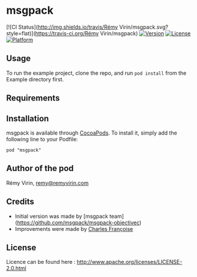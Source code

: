# msgpack

[![CI Status](http://img.shields.io/travis/Rémy Virin/msgpack.svg?style=flat)](https://travis-ci.org/Rémy Virin/msgpack)
[![Version](https://img.shields.io/cocoapods/v/msgpack.svg?style=flat)](http://cocoadocs.org/docsets/msgpack)
[![License](https://img.shields.io/cocoapods/l/msgpack.svg?style=flat)](http://cocoadocs.org/docsets/msgpack)
[![Platform](https://img.shields.io/cocoapods/p/msgpack.svg?style=flat)](http://cocoadocs.org/docsets/msgpack)

## Usage

To run the example project, clone the repo, and run `pod install` from the Example directory first.

## Requirements

## Installation

msgpack is available through [CocoaPods](http://cocoapods.org). To install
it, simply add the following line to your Podfile:

    pod "msgpack"

## Author of the pod

Rémy Virin, remy@remyvirin.com

## Credits

* Initial version was made by [msgpack team] (https://github.com/msgpack/msgpack-objectivec)
* Improvements were made by [Charles Françoise](https://github.com/loderunner/msgpack-objectivec)

## License

Licence can be found here : http://www.apache.org/licenses/LICENSE-2.0.html
